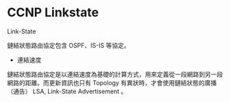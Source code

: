 # CCNP Linkstate
Link-State

鏈結狀態路由協定包含 OSPF、IS-IS 等協定。

* 連結速度

鏈結狀態路由協定是以連結速度為基礎的計算方式，用來定義從一段網路到另一段網路的距離。而更新資訊也只有 Topology 有異狀時，才會使用鏈結狀態的廣播（通告） LSA, Link-State Advertisement 。



